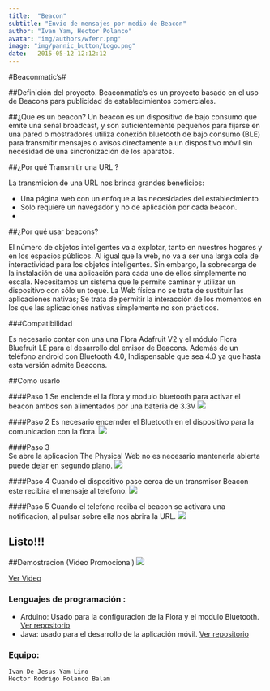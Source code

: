 ```yaml
---
title:  "Beacon"
subtitle: "Envio de mensajes por medio de Beacon"
author: "Ivan Yam, Hector Polanco"
avatar: "img/authors/wferr.png"
image: "img/pannic_button/Logo.png"
date:   2015-05-12 12:12:12
---
```

#Beaconmatic’s#


##Definición del proyecto.
  Beaconmatic’s es un proyecto basado en el uso de Beacons para publicidad de establecimientos comerciales.

##¿Que es un beacon? 
  Un beacon es un dispositivo de bajo consumo que emite una señal broadcast, y son suficientemente pequeños para fijarse en una pared o mostradores utiliza conexión bluetooth de bajo consumo (BLE)  para transmitir mensajes o avisos directamente a un dispositivo móvil sin necesidad de una sincronización de los aparatos.

##¿Por qué Transmitir  una URL ?

La transmicion de una URL nos brinda grandes beneficios:

  * Una página web con un enfoque a las necesidades del establecimiento
  * Solo requiere un navegador y no de aplicación por cada beacon.
  *
##¿Por qué usar beacons?

  El número de objetos inteligentes va a explotar, tanto en nuestros hogares y en los espacios públicos. Al igual que la web, no va a ser una larga cola de interactividad para los objetos inteligentes. Sin embargo, la sobrecarga de la instalación de una aplicación para cada uno de ellos simplemente no escala. Necesitamos un sistema que le permite caminar y utilizar un dispositivo con sólo un toque. La Web física no se trata de sustituir las aplicaciones nativas; Se trata de permitir la interacción de los momentos en los que las aplicaciones nativas simplemente no son prácticos.

###Compatibilidad
  
  Es necesario contar con una una Flora Adafruit V2 y el módulo Flora Bluefruit LE para el desarrollo del emisor de Beacons.
  Además de un teléfono android con Bluetooth 4.0, Indispensable que sea 4.0 ya que hasta esta versión admite Beacons.

##Como usarlo

####Paso 1
  Se enciende el la flora y modulo bluetooth para activar el beacon ambos son alimentados por una bateria de 3.3V
    <img class="image-center" src="img/Beacons/Flora.png"/>

####Paso 2
  Es necesario encernder el Bluetooth en el dispositivo para la comunicacion con la flora.
    <img class="image-left" src="img/Beacons/Blue.png"/>

####Paso 3   
  Se abre la aplicacion The Physical Web no es necesario mantenerla abierta puede dejar en segundo plano.
    <img class="image-center" src="img/Beacons/App.png"/>

####Paso 4
  Cuando el dispositivo pase cerca de un transmisor Beacon este recibira el mensaje al telefono.
    <img class="image-center" src="img/Beacons/Caja.png"/>
    
####Paso 5
  Cuando el telefono reciba el beacon se activara una notificacion, al pulsar sobre ella nos abrira la URL.
    <img class="image-center" src="img/Beacons/Notificacion.png"/>

## Listo!!!    
   

##Demostracion (Video Promocional)
  <img class="image-center" src="img/Beacons/Video.PNG"/>
  
[Ver Video](https://youtu.be/8h5rDCZnrlQ)

### Lenguajes de programación :
* Arduino: Usado para la configuracion de la Flora y el modulo Bluetooth. [Ver repositorio](https://github.com/IvanJYL/Beacons/tree/master/PhysicalWeb)
* Java: usado para el desarrollo de la aplicación móvil. [Ver repositorio](https://github.com/IvanJYL/Beacons/tree/master/PhysicalWeb)

### Equipo:
    Ivan De Jesus Yam Lino
    Hector Rodrigo Polanco Balam
